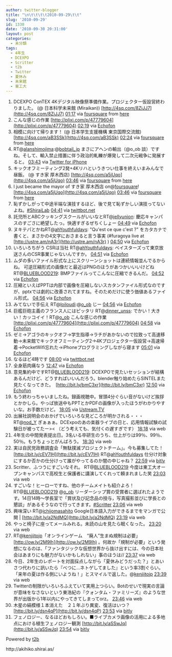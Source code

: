 ```yaml
---
author: twitter-blogger
title: "\n\t\t\t\t2010-09-29\t\t"
slug: '2010-09-29'
id: 1330
date: '2010-09-30 20:31:00'
layout: post
categories:
  - 未分類
tags:
  - 4年生
  - DCEXPO
  - Scritter
  - t2b
  - Twitter
  - 夏休み
  - 未来館
  - 東工大
---
```


<div xmlns:georss="http://www.georss.org/georss">

1.  <span><span>DCEXPO ConTEX 4Kデジタル映像祭準備作業。プロジェクター仮設営終わりました。 (@ 日本科学未来館 (Miraikan)) [http://4sq.com/8ZiJJ7](http://4sq.com/8ZiJJ7)</span> <span>[<span>01:17</span>](http://twitter.com/o_ob/status/25877303079) <span>via [foursquare](http://foursquare.com)</span> from [here<span></span>](http://maps.google.com/maps?q=35.6193287,139.7765712)</span></span>
2.  <span><span>こんな感じの作業 [http://plixi.com/p/47779604](http://plixi.com/p/47779604)</span> <span>[<span>02:19</span>](http://twitter.com/o_ob/status/25881787131) <span>via [Echofon](http://www.echofon.com/)</span></span></span>
3.  <span><span>相模に向けて帰ります！ (@ 日本学生支援機構 東京国際交流館) [http://4sq.com/aB3SSk](http://4sq.com/aB3SSk)</span> <span>[<span>02:24</span>](http://twitter.com/o_ob/status/25882243369) <span>via [foursquare](http://foursquare.com)</span> from [here<span></span>](http://maps.google.com/maps?q=35.62043940,139.77517962)</span></span>
4.  <span><span>RT@[alanshimojima](http://twitter.com/alanshimojima "alanshimojima"):@[bobtail_jp](http://twitter.com/bobtail_jp "bobtail_jp") まさにアヘンの輸出（@o_ob 談）ですね。そして、輸入禁止措置に伴う政治的軋轢が爆発して二次元戦争に発展すると。</span> <span>[<span>03:43</span>](http://twitter.com/o_ob/status/25888958022) <span>via [Twitter for iPhone](http://twitter.com/)</span></span></span>
5.  <span><span>キックオフミーティング2発+4Kリハというきつい仕事を終えいまみんなで昼飯。 (@ すき家 厚木西店) [http://4sq.com/a5jUqo](http://4sq.com/a5jUqo)</span> <span>[<span>03:46</span>](http://twitter.com/o_ob/status/25889219741) <span>via [foursquare](http://foursquare.com)</span> from [here<span></span>](http://maps.google.com/maps?q=35.45792,139.350554)</span></span>
6.  <span><span>I just became the mayor of すき家 厚木西店 on@[foursquare](http://twitter.com/foursquare "foursquare")! [http://4sq.com/a5jUqo](http://4sq.com/a5jUqo)</span> <span>[<span>03:46</span>](http://twitter.com/o_ob/status/25889219843) <span>via [foursquare](http://foursquare.com)</span> from [here<span></span>](http://maps.google.com/maps?q=35.45792,139.350554)</span></span>
7.  <span><span>恥ずかしがって中途半端な演技するほど、後で見て恥ずかしい演技ってないよね。[#ShiraiLab](http://twitter.com/search?q=%23ShiraiLab "#ShiraiLab")</span> <span>[<span>04:41</span>](http://twitter.com/o_ob/status/25894021161) <span>via [twittbot.net](http://twittbot.net/)</span></span></span>
8.  <span><span>託児所とABCクッキングスクールがいいなとRT@[jellyunion](http://twitter.com/jellyunion "jellyunion"): 慶応キャンパスのすごさに絶望したっ。快適すぎるぜちくしょー</span> <span>[<span>04:49</span>](http://twitter.com/o_ob/status/25894741888) <span>via [Echofon](http://www.echofon.com/)</span></span></span>
9.  <span><span>ヌキテパとかねRT@[ahYouthfuldays](http://twitter.com/ahYouthfuldays "ahYouthfuldays"): "Qu'est ce que c'est ?" をカタカナで書くと、まさかの4文字におさまると言う事実 (#furagoya live at [http://ustre.am/nA3r](http://ustre.am/nA3r) )</span> <span>[<span>04:50</span>](http://twitter.com/o_ob/status/25894822119) <span>via [Echofon](http://www.echofon.com/)</span></span></span>
10.  <span><span>いろいろちがう CSRは当社 RT@[ahYouthfuldays](http://twitter.com/ahYouthfuldays "ahYouthfuldays"): ベイスターズって東京放送さんのCSR事業じゃないんですか。</span> <span>[<span>04:51</span>](http://twitter.com/o_ob/status/25894897509) <span>via [Echofon](http://www.echofon.com/)</span></span></span>
11.  <span><span>ムダの多いファイル形式な上にスクリーンショットは連続情報並んでるからね。 可逆圧縮形式の画像だと最近はPNGのほうがあつかいいいけどね RT@[BLUEBLOOD219](http://twitter.com/BLUEBLOOD219 "BLUEBLOOD219"): BMPファイルってこんなに圧縮できるんだ。</span> <span>[<span>04:52</span>](http://twitter.com/o_ob/status/25895039884) <span>via [Echofon](http://www.echofon.com/)</span></span></span>
12.  <span><span>圧縮といえばPPTは内部で画像を圧縮しないスカタンファイル形式なのですが、pptxでは劇的に改善されてますね。そのためだけに使う価値あるファイル形式。</span> <span>[<span>04:56</span>](http://twitter.com/o_ob/status/25895348938) <span>via [Echofon](http://www.echofon.com/)</span></span></span>
13.  <span><span>みてないで手伝え RT@[loiloudi](http://twitter.com/loiloudi "loiloudi"):@[o_ob](http://twitter.com/o_ob "o_ob") じー</span> <span>[<span>04:56</span>](http://twitter.com/o_ob/status/25895381168) <span>via [Echofon](http://www.echofon.com/)</span></span></span>
14.  <span><span>巨艦巨砲主義のフランス人にはピッタリ RT@[dinner_unss](http://twitter.com/dinner_unss "dinner_unss"): でかい！大きい！カッコイイ！RT@[o_ob](http://twitter.com/o_ob "o_ob") こんな感じの作業 [http://plixi.com/p/47779604](http://plixi.com/p/47779604)</span> <span>[<span>04:58</span>](http://twitter.com/o_ob/status/25895530028) <span>via [Echofon](http://www.echofon.com/)</span></span></span>
15.  <span><span>ゼミ→アゴラのキックオフ→学生指導→ラチがあかないので拉致って高速移動→未来館でキックオフミーティング2→4Kプロジェクター仮設営→高速帰着→PocketWifi忘れた→iPhoneプログラミングしながら寝ます</span> <span>[<span>05:01</span>](http://twitter.com/o_ob/status/25895789660) <span>via [Echofon](http://www.echofon.com/)</span></span></span>
16.  <span><span>なるほど4時です</span> <span>[<span>08:00</span>](http://twitter.com/o_ob/status/25908829969) <span>via [twittbot.net](http://twittbot.net/)</span></span></span>
17.  <span><span>全身筋肉痛なう</span> <span>[<span>12:47</span>](http://twitter.com/o_ob/status/25928801630) <span>via [Echofon](http://www.echofon.com/)</span></span></span>
18.  <span><span>意見集約中ですRT@[BLUEBLOOD219](http://twitter.com/BLUEBLOOD219 "BLUEBLOOD219"): DCEXPOで見たいセッションが結構あるんだけど、どうすればいいんだろう。blender触り始めたらSINTELまた見たくなってきた。　[http://bit.ly/bmC3xr](http://bit.ly/bmC3xr)</span> <span>[<span>12:50</span>](http://twitter.com/o_ob/status/25929022381) <span>via [Echofon](http://www.echofon.com/)</span></span></span>
19.  <span><span>もう終わっちゃいましたね。録画視聴中。冒頭4分ぐらい音がないけど挨拶とかかしら。やっぱ放送中もPPTとかPDFの画像が入ったほうがわかりやすいな。お手数だけど。</span> <span>[<span>18:05</span>](http://twitter.com/o_ob/status/25952220715) <span>via [Ustream.TV](http://www.ustream.tv)</span></span></span>
20.  <span><span>出展社説明会のおかげでいろいろな見どころが明かされる・・・ RT@[nod_Y](http://twitter.com/nod_Y "nod_Y") ぎぁぁぁ。DCExpoのあの楽器ライブの日と、応用情報試験の試験日が被ってたー>< （どう考えても、気付くの遅すぎです）</span> <span>[<span>18:18</span>](http://twitter.com/o_ob/status/25952904293) <span>via web</span></span></span>
21.  <span><span>4年生の中間発表提出日。3名いる卒研生のうち、仕上がりは99％、99％、50％。もうちょっとがんばろう。</span> <span>[<span>18:30</span>](http://twitter.com/o_ob/status/25953501446) <span>via web</span></span></span>
22.  <span><span>実は自民党政務調査会「無駄撲滅プロジェクトチーム」。今も募集してた！ [http://bit.ly/cEV7lH](http://bit.ly/cEV7lH) RT@[ahYouthfuldays](http://twitter.com/ahYouthfuldays "ahYouthfuldays") 仕分け対象にするか否かの仕分けって誰がやってるのか闇の中じゃね？</span> <span>[<span>22:59</span>](http://twitter.com/o_ob/status/25965575451) <span>via [bitly](http://bit.ly)</span></span></span>
23.  <span><span>Scritter、ふつうにすごいなそれ。 RT@[BLUEBLOOD219](http://twitter.com/BLUEBLOOD219 "BLUEBLOOD219") 今度は東工大オープンキャンパスで高校生と保護者に講演してくれって頼まれました笑</span> <span>[<span>23:03</span>](http://twitter.com/o_ob/status/25965762585) <span>via web</span></span></span>
24.  <span><span>すごいな！ヒーローですね、他のチームメイトも紹介よろ！ RT@[BLUEBLOOD219](http://twitter.com/BLUEBLOOD219 "BLUEBLOOD219") @[o_ob](http://twitter.com/o_ob "o_ob") リーダーシップ賞の受賞者に選ばれたようです。14日14時～学長室で「賞状及び記念品の授与，写真撮影並びに学長との懇談」があるそうなので行ってきます。[#Scritter](http://twitter.com/search?q=%23Scritter "#Scritter")</span> <span>[<span>23:06</span>](http://twitter.com/o_ob/status/25965895921) <span>via web</span></span></span>
25.  <span><span>興味深い RT@[ichijomasahito](http://twitter.com/ichijomasahito "ichijomasahito") Google日本語入力ができるまでをマンガで公開 | [http://bit.ly/a2NdMQ](http://bit.ly/a2NdMQ)</span> <span>[<span>23:19</span>](http://twitter.com/o_ob/status/25966560581) <span>via web</span></span></span>
26.  <span><span>やっと椅子に座ってメールみれる。未読の山を見たら眠くなった。</span> <span>[<span>23:20</span>](http://twitter.com/o_ob/status/25966588434) <span>via web</span></span></span>
27.  <span><span>RT@[kenjiitojp](http://twitter.com/kenjiitojp "kenjiitojp")「オンラインゲーム　“廃人”生まぬ規制は必要」 [http://ow.ly/2M9Ih](http://ow.ly/2M9Ih) 。何故か「規制が必要」という発想になるのは、「ファンタジックな仮想世界から抜け出すには、今の日本社会はあまりにも魅力がないかもしれない」事のほうは//</span> <span>[<span>23:37</span>](http://twitter.com/o_ob/status/25967454248) <span>via web</span></span></span>
28.  <span><span>今日、2年生のレポートを対面採点しながら「夏休みどうだった？」とあいさつ代わりに訊いたら『べつに…ネトゲしてました』という率3割ぐらい。「来年の夏は作る側にいようね！」とスマイルで返した。@[kenjiitojp](http://twitter.com/kenjiitojp "kenjiitojp")</span> <span>[<span>23:39</span>](http://twitter.com/o_ob/status/25967578313) <span>via web</span></span></span>
29.  <span><span>Twitterの制限がいろいろふえていて実用上つらい。Botのせいで現実の言論が意味をなさないという東浩紀の『クォンタム・ファミリーズ』のような世界が出版から1年以内にやってきてしまってorz。</span> <span>[<span>23:46</span>](http://twitter.com/o_ob/status/25967939895) <span>via web</span></span></span>
30.  <span><span>木星の縞模様１本消えた　２１年ぶり異変、復活はいつ？ [http://bit.ly/dsn4qP](http://bit.ly/dsn4qP)</span> <span>[<span>23:53</span>](http://twitter.com/o_ob/status/25968315674) <span>via [bitly](http://bit.ly)</span></span></span>
31.  <span><span>フェノロジー、なるほどおもしろい。■ライブカメラ画像の活用による多地点における植生フェノロジー観測 [http://bit.ly/aSSwJq](http://bit.ly/aSSwJq)</span> <span>[<span>23:54</span>](http://twitter.com/o_ob/status/25968357911) <span>via [bitly](http://bit.ly)</span></span></span>

</div>

Powered by [t2b](http://t2b.utilz.jp/)

<div>http://akihiko.shirai.as/</div>